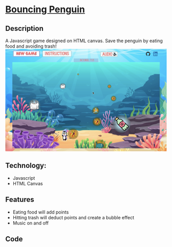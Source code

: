 # [Bouncing Penguin](https://anyqx.github.io/bouncing-penguin/)

## Description
A Javascript game designed on HTML canvas.
Save the penguin by eating food and avoiding trash!
![Project-pic](/assets/images/project_pic.png)

## Technology:
* Javascript
* HTML Canvas

## Features
* Eating food will add points
* Hitting trash will deduct points and create a bubble effect
* Music on and off

## Code 
